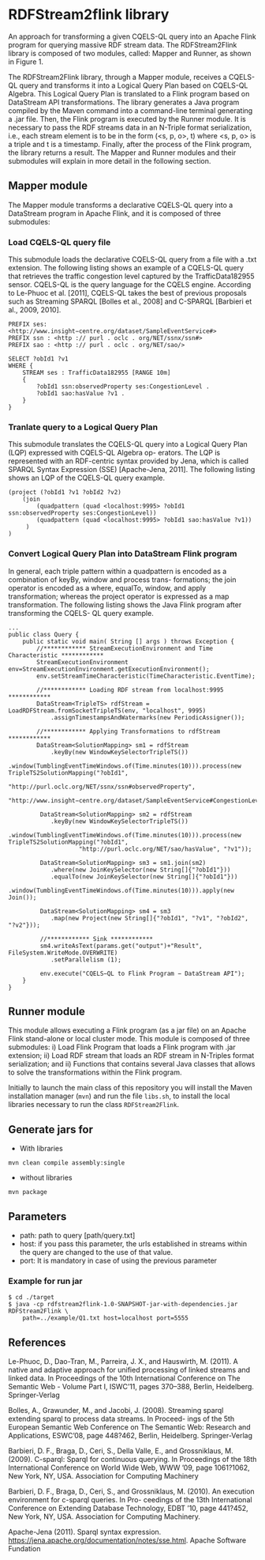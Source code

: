 # RDFStream2flink library

An approach for transforming a given CQELS-QL query into an Apache Flink program for querying massive RDF stream data. The RDFStream2Flink library is composed of two modules, called: Mapper and Runner, as shown in Figure 1.

The RDFStream2Flink library, through a Mapper module, receives a CQELS-QL query and transforms it into a Logical Query Plan based on CQELS-QL Algebra. This Logical Query Plan is translated to a Flink program based on DataStream API transformations. The library generates a Java program compiled by the Maven command into a command-line terminal generating a .jar file. Then, the Flink program is executed by the Runner module. It is necessary to pass the RDF streams data in an N-Triple format serialization, i.e., each stream element is to be in the form (<s, p, o>, t) where <s, p, o> is a triple and t is a timestamp. Finally, after the process of the Flink program, the library returns a result. The Mapper and Runner modules and their submodules will explain in more detail in the following section.

## Mapper module
The Mapper module transforms a declarative CQELS-QL query into a DataStream program in Apache Flink, and it is composed of three submodules:

### Load CQELS-QL query file
This submodule loads the declarative CQELS-QL query from a file with a .txt extension. The following listing shows an example of a CQELS-QL query that retrieves the traffic congestion level captured by the TrafficData182955 sensor. CQELS-QL is the query language for the CQELS engine. According to Le-Phuoc et al. [2011], CQELS-QL takes the best of previous proposals such as Streaming SPARQL [Bolles et al., 2008] and C-SPARQL [Barbieri et al., 2009, 2010].

```
PREFIX ses: <http://www.insight−centre.org/dataset/SampleEventService#>
PREFIX ssn : <http :// purl . oclc . org/NET/ssnx/ssn#>
PREFIX sao : <http :// purl . oclc . org/NET/sao/>

SELECT ?obId1 ?v1
WHERE {
    STREAM ses : TrafficData182955 [RANGE 10m]
    {
        ?obId1 ssn:observedProperty ses:CongestionLevel . 
        ?obId1 sao:hasValue ?v1 .
    }
}
```

### Tranlate query to a Logical Query Plan
This submodule translates the CQELS-QL query into a Logical Query Plan (LQP) expressed with CQELS-QL Algebra op- erators. The LQP is represented with an RDF-centric syntax provided by Jena, which is called SPARQL Syntax Expression (SSE) [Apache-Jena, 2011]. The following listing shows an LQP of the CQELS-QL query example.

```
(project (?obId1 ?v1 ?obId2 ?v2)
    (join
        (quadpattern (quad <localhost:9995> ?obId1 ssn:observedProperty ses:CongestionLevel))
        (quadpattern (quad <localhost:9995> ?obId1 sao:hasValue ?v1))
     )
)
```

### Convert Logical Query Plan into DataStream Flink program
In general, each triple pattern within a quadpattern is encoded as a combination of keyBy, window and process trans- formations; the join operator is encoded as a where, equalTo, window, and apply transformation; whereas the project operator is expressed as a map transformation. The following listing shows the Java Flink program after transforming the CQELS- QL query example.

```
...
public class Query {
    public static void main( String [] args ) throws Exception {
        //************ StreamExecutionEnvironment and Time Characteristic ************
        StreamExecutionEnvironment env=StreamExecutionEnvironment.getExecutionEnvironment();
        env.setStreamTimeCharacteristic(TimeCharacteristic.EventTime);
        
        //************ Loading RDF stream from localhost:9995 ************
        DataStream<TripleTS> rdfStream = LoadRDFStream.fromSocketTripleTS(env, "localhost", 9995)
            .assignTimestampsAndWatermarks(new PeriodicAssigner());
            
        //************ Applying Transformations to rdfStream ************
        DataStream<SolutionMapping> sm1 = rdfStream
            .keyBy(new WindowKeySelectorTripleTS())
            .window(TumblingEventTimeWindows.of(Time.minutes(10))).process(new TripleTS2SolutionMapping("?obId1",
                    "http://purl.oclc.org/NET/ssnx/ssn#observedProperty",
                    "http://www.insight−centre.org/dataset/SampleEventService#CongestionLevel"));
         
         DataStream<SolutionMapping> sm2 = rdfStream
            .keyBy(new WindowKeySelectorTripleTS())
            .window(TumblingEventTimeWindows.of(Time.minutes(10))).process(new TripleTS2SolutionMapping("?obId1",
                    "http://purl.oclc.org/NET/sao/hasValue", "?v1"));
                    
         DataStream<SolutionMapping> sm3 = sm1.join(sm2)
            .where(new JoinKeySelector(new String[]{"?obId1"}))
            .equalTo(new JoinKeySelector(new String[]{"?obId1"}))
            .window(TumblingEventTimeWindows.of(Time.minutes(10))).apply(new Join());
            
         DataStream<SolutionMapping> sm4 = sm3
            .map(new Project(new String[]{"?obId1", "?v1", "?obId2", "?v2"}));
            
         //************ Sink ************
         sm4.writeAsText(params.get("output")+"Result", FileSystem.WriteMode.OVERWRITE)
            .setParallelism (1);
         
         env.execute("CQELS−QL to Flink Program − DataStream API");
    }
}
```

## Runner module
This module allows executing a Flink program (as a jar file) on an Apache Flink stand-alone or local cluster mode. This module is composed of three submodules: i) Load Flink Program that loads a Flink program with .jar extension; ii) Load RDF stream that loads an RDF stream in N-Triples format serialization; and ii) Functions that contains several Java classes that allows to solve the transformations within the Flink program.

Initially to launch the main class of this repository you will install the Maven installation manager (```mvn```) and run the file ```libs.sh```, to install the local libraries necessary to run the class ```RDFStream2Flink```.

## Generate jars for
* With libraries
```
mvn clean compile assembly:single
```
* without libraries
```
mvn package
```

## Parameters
* path: path to query [path/query.txt]
* host: if you pass this parameter, the urls established in streams within the query are changed to the use of that value.
* port: It is mandatory in case of using the previous parameter

### Example for run jar
```
$ cd ./target
$ java -cp rdfstream2flink-1.0-SNAPSHOT-jar-with-dependencies.jar RDFStream2Flink \
    path=../example/Q1.txt host=localhost port=5555
```


## References
Le-Phuoc, D., Dao-Tran, M., Parreira, J. X., and Hauswirth, M. (2011). A native and adaptive approach for unified processing of linked streams and linked data. In Proceedings of the 10th International Conference on The Semantic Web - Volume Part I, ISWC’11, pages 370–388, Berlin, Heidelberg. Springer-Verlag

Bolles, A., Grawunder, M., and Jacobi, J. (2008). Streaming sparql extending sparql to process data streams. In Proceed- ings of the 5th European Semantic Web Conference on The Semantic Web: Research and Applications, ESWC’08, page 448?462, Berlin, Heidelberg. Springer-Verlag

Barbieri, D. F., Braga, D., Ceri, S., Della Valle, E., and Grossniklaus, M. (2009). C-sparql: Sparql for continuous querying. In Proceedings of the 18th International Conference on World Wide Web, WWW ’09, page 1061?1062, New York, NY, USA. Association for Computing Machinery

Barbieri, D. F., Braga, D., Ceri, S., and Grossniklaus, M. (2010). An execution environment for c-sparql queries. In Pro- ceedings of the 13th International Conference on Extending Database Technology, EDBT ’10, page 441?452, New York, NY, USA. Association for Computing Machinery.

Apache-Jena (2011). Sparql syntax expression. https://jena.apache.org/documentation/notes/sse.html. Apache Software Fundation
